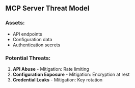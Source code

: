 ## MCP Server Threat Model

### Assets:
- API endpoints
- Configuration data
- Authentication secrets

### Potential Threats:
1. **API Abuse** - Mitigation: Rate limiting
2. **Configuration Exposure** - Mitigation: Encryption at rest
3. **Credential Leaks** - Mitigation: Key rotation
